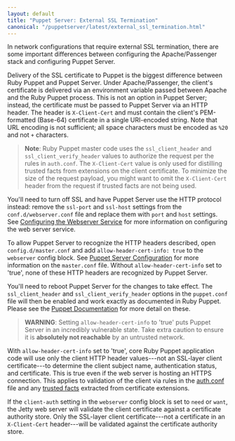 ```yaml
---
layout: default
title: "Puppet Server: External SSL Termination"
canonical: "/puppetserver/latest/external_ssl_termination.html"
---
```



In network configurations that require external SSL termination, there are some important differences between configuring the Apache/Passenger stack and configuring Puppet Server.

Delivery of the SSL certificate to Puppet is the biggest difference between Ruby Puppet and Puppet Server. Under Apache/Passenger, the client's certificate is delivered via an environment variable passed between Apache and the Ruby Puppet process. This is not an option in Puppet Server; instead, the certificate must be passed to Puppet Server via an HTTP header. The header is `X-Client-Cert` and must contain the client's PEM-formatted (Base-64) certificate in a single URI-encoded string. Note that URL encoding is not sufficient; all space characters must be encoded as `%20` and not `+` characters.

> **Note**: Ruby Puppet master code uses the `ssl_client_header` and `ssl_client_verify_header` values to authorize the request per the rules in `auth.conf`. The `X-Client-Cert` value is only used for distilling trusted facts from extensions on the client certificate. To minimize the size of the request payload, you might want to omit the `X-Client-Cert` header from the request if trusted facts are not being used.

You'll need to turn off SSL and have Puppet Server use the HTTP protocol instead: remove the `ssl-port` and `ssl-host` settings from the `conf.d/webserver.conf` file and replace them with `port` and `host` settings. See [Configuring the Webserver Service](https://github.com/puppetlabs/trapperkeeper-webserver-jetty9/blob/master/doc/jetty-config.md) for more information on configuring the web server service.

To allow Puppet Server to recognize the HTTP headers described, open `config.d/master.conf` and add  `allow-header-cert-info: true` to the `webserver` config block. See [Puppet Server Configuration](./configuration.markdown) for more information on the `master.conf` file. Without `allow-header-cert-info` set to 'true', none of these HTTP headers are recognized by Puppet Server.

You'll need to reboot Puppet Server for the changes to take effect. The `ssl_client_header` and `ssl_client_verify_header` options in the `puppet.conf` file will then be enabled and work exactly as documented in Ruby Puppet. Please see the [Puppet Documentation](https://docs.puppetlabs.com/references/3.7.latest/configuration.html#sslclientheader) for more detail on these.

> **WARNING**: Setting `allow-header-cert-info` to 'true' puts Puppet Server in an incredibly vulnerable state. Take extra caution to ensure it is **absolutely not reachable** by an untrusted network.

With `allow-header-cert-info` set to 'true', core Ruby Puppet application code will use only the client HTTP header values---not an SSL-layer client certificate---to determine the client subject name, authentication status, and certificate. This is true even if the web server is hosting an HTTPS connection. This applies to validation of the client via rules in the [auth.conf](https://docs.puppetlabs.com/guides/rest_auth_conf.html) file and any [trusted facts](https://docs.puppetlabs.com/puppet/latest/reference/lang_facts_and_builtin_vars.html#trusted-facts) extracted from certificate extensions.

If the `client-auth` setting in the `webserver` config block is set to `need` or `want`, the Jetty web server will validate the client certificate against a certificate authority store. Only the SSL-layer client certificate---not a certificate in an  `X-Client-Cert` header---will be validated against the certificate authority store.

